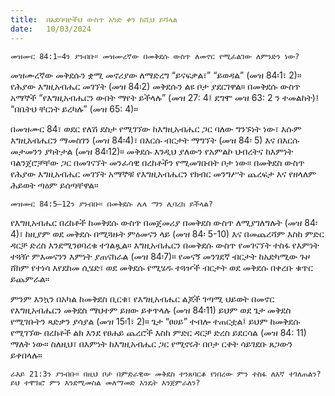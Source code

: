 ```yaml
---
title:  በአደባባዮችህ ውስጥ አንድ ቀን ከሺህ ይሻላል
date:   10/03/2024
---
```


`መዝሙር 84:1–4ን ያንብቡ። መዝሙረኛው በመቅደሱ ውስጥ ለመኖር የሚፈልገው ለምንድን ነው?`

መዝሙረኛው መቅደሱን ቋሚ መኖሪያው ለማድረግ “ይናፍቃል፣” “ይወዳል” (መዝ 84፡1፣ 2)። የሕያው እግዚአብሔር መገኘት (መዝ 84፡2) መቅደሱን ልዩ ቦታ ያደርገዋል። በመቅደሱ ውስጥ አማኞች “የእግዚአብሔርን ውበት ማየት ይችላሉ” (መዝ 27: 4፤ ደግሞ መዝ 63: 2 ን ተመልከት)፤ “በቤትህ ቸርነት ይረካሉ” (መዝ 65: 4)።

በመዝሙር 84፣ ወደር የለሽ ደስታ የሚገኘው ከእግዚአብሔር ጋር ባለው ግንኙነት ነው፣ እሱም እግዚአብሔርን ማመስገን (መዝ 84፡4)፣ በእርሱ ብርታት ማግኘት (መዝ 84፡ 5) እና በእርሱ መታመንን ያካትታል (መዝ 84፡12)። መቅደሱ እንዲህ ያለውን የአምልኮ ህብረትና ከእምነት ባልንጀሮቻቸው ጋር በመገናኘት መንፈሳዊ በረከቶችን የሚመገቡበት ቦታ ነው። በመቅደስ ውስጥ የሕያው እግዚአብሔር መገኘት አማኞቹ የእግዚአብሔርን የክብር መንግሥት ጨረፍታ እና የዘላለም ሕይወት ጣዕም ይሰጣቸዋል።

`መዝሙር 84:5–12ን ያንብቡ። በመቅደሱ ሌላ ማን ሊባረክ ይችላል?`

የእግዚአብሔር በረከቶች ከመቅደሱ ውስጥ በመጀመሪያ በመቅደስ ውስጥ ለሚያገለግሉት (መዝ 84፡4)፣ ከዚያም ወደ መቅደሱ በሚጓዙት ምዕመናን ላይ (መዝ 84፡ 5-10) እና በመጨረሻም እስከ ምድር ዳርቻ ድረስ እንደሚንፀባረቁ ተገልጿል። እግዚአብሔርን በመቅደሱ ውስጥ የመገናኘት ተስፋ የእምነት ተጓዥ ምእመናንን እምነት ያጠናክራል (መዝ 84፡7)። የመናኝ መንገደኛ ብርታት ከአድካሚው ጉዞ ሸክም የተነሳ እየደከመ ሲሄድ፣ ወደ መቅደሱ የሚሄዱ ተጓዦች ብርታት ወደ መቅደሱ በቀረቡ ቁጥር ይጨምራል።

ምንም እንኳን በአካል ከመቅደስ ቢርቁ፣ የእግዚአብሔር ልጆች ገጣሚ ህይወት በመኖር የእግዚአብሔርን መቅደስ ማህተም ይዘው ይቀጥላሉ (መዝ 84፡11) ይህም ወደ ጌታ መቅደስ የሚገቡትን ጻድቃን ያሳያል (መዝ 15፡1፣ 2)። ጌታ “ፀሀይ” ተብሎ ተጠርቷል፤ ይህም ከመቅደሱ የሚገኘው በረከቶች ልክ እንደ የፀሐይ ጨረሮች እስከ ምድር ዳርቻ ድረስ ይደርሳል (መዝ 84: 11) ማለት ነው። ስለዚህ፣ በእምነት ከእግዚአብሔር ጋር የሚኖሩት በቦታ ርቀት ሳይገደቡ ጸጋውን ይቀበላሉ።

`ራእይ 21:3ን ያንብቡ። በዚህ ቦታ በምድራዊው መቅደስ ተንጸባርቆ የነበረው ምን ተስፋ ለእኛ ተገለጠልን? ይህ ተሞክሮ ምን እንደሚመስል መለማመድ እንዴት እንጀምራለን?`